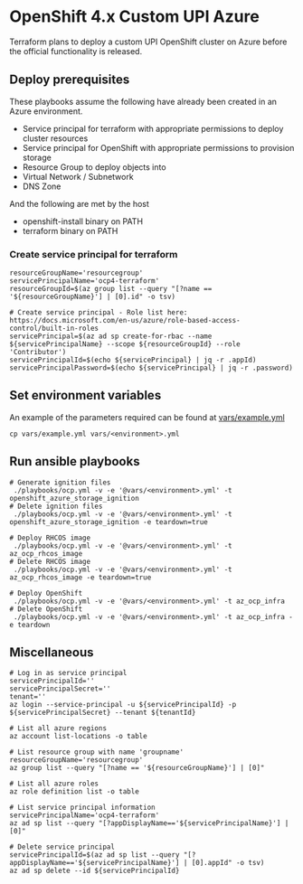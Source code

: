# OpenShift 4.x Custom UPI Azure

Terraform plans to deploy a custom UPI OpenShift cluster on Azure before the official functionality is released.

## Deploy prerequisites

These playbooks assume the following have already been created in an Azure environment. 
- Service principal for terraform with appropriate permissions to deploy cluster resources
- Service principal for OpenShift with appropriate permissions to provision storage
- Resource Group to deploy objects into
- Virtual Network / Subnetwork
- DNS Zone

And the following are met by the host
- openshift-install binary on PATH
- terraform binary on PATH

### Create service principal for terraform

```shell script
resourceGroupName='resourcegroup'
servicePrincipalName='ocp4-terraform'
resourceGroupId=$(az group list --query "[?name == '${resourceGroupName}'] | [0].id" -o tsv)

# Create service principal - Role list here: https://docs.microsoft.com/en-us/azure/role-based-access-control/built-in-roles
servicePrincipal=$(az ad sp create-for-rbac --name ${servicePrincipalName} --scope ${resourceGroupId} --role 'Contributor')
servicePrincipalId=$(echo ${servicePrincipal} | jq -r .appId)
servicePrincipalPassword=$(echo ${servicePrincipal} | jq -r .password)
```

## Set environment variables 

An example of the parameters required can be found at [vars/example.yml](vars/example.yml)

```shell script
cp vars/example.yml vars/<environment>.yml
```

## Run ansible playbooks

```shell script
# Generate ignition files
 ./playbooks/ocp.yml -v -e '@vars/<environment>.yml' -t openshift_azure_storage_ignition
# Delete ignition files
 ./playbooks/ocp.yml -v -e '@vars/<environment>.yml' -t openshift_azure_storage_ignition -e teardown=true

# Deploy RHCOS image
 ./playbooks/ocp.yml -v -e '@vars/<environment>.yml' -t az_ocp_rhcos_image
# Delete RHCOS image
 ./playbooks/ocp.yml -v -e '@vars/<environment>.yml' -t az_ocp_rhcos_image -e teardown=true

# Deploy OpenShift
 ./playbooks/ocp.yml -v -e '@vars/<environment>.yml' -t az_ocp_infra
# Delete OpenShift 
 ./playbooks/ocp.yml -v -e '@vars/<environment>.yml' -t az_ocp_infra -e teardown
```

## Miscellaneous

```shell script
# Log in as service principal 
servicePrincipalId=''
servicePrincipalSecret=''
tenant=''
az login --service-principal -u ${servicePrincipalId} -p ${servicePrincipalSecret} --tenant ${tenantId}

# List all azure regions
az account list-locations -o table

# List resource group with name 'groupname'
resourceGroupName='resourcegroup'
az group list --query "[?name == '${resourceGroupName}'] | [0]"

# List all azure roles
az role definition list -o table

# List service principal information
servicePrincipalName='ocp4-terraform'
az ad sp list --query "[?appDisplayName=='${servicePrincipalName}'] | [0]"

# Delete service principal 
servicePrincipalId=$(az ad sp list --query "[?appDisplayName=='${servicePrincipalName}'] | [0].appId" -o tsv)
az ad sp delete --id ${servicePrincipalId}
```